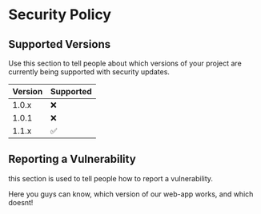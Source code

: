 # Security Policy

## Supported Versions

Use this section to tell people about which versions of your project are
currently being supported with security updates.

| Version | Supported          |
| ------- | ------------------ |
| 1.0.x   | :x:                |
| 1.0.1   | :x:                |
| 1.1.x   | :white_check_mark: |

## Reporting a Vulnerability

this section is used to tell people how to report a vulnerability.

Here you guys can know, which version of our web-app works, and which doesnt! 
